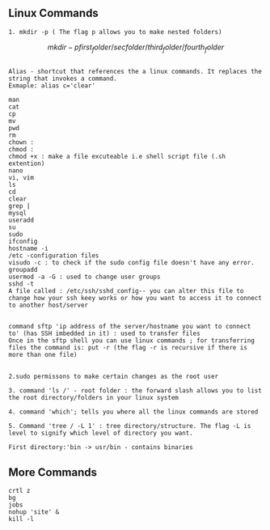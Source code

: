 ## Linux Commands
    1. mkdir -p ( The flag p allows you to make nested folders)  
$$ mkdir -p first_folder/sec folder/third_folder/fourth_folder$$    
##
    Alias - shortcut that references the a linux commands. It replaces the string that invokes a command. 
    Exmaple: alias c='clear'

    man
    cat
    cp
    mv
    pwd
    rm
    chown :
    chmod :   
    chmod +x : make a file excuteable i.e shell script file (.sh extention)
    nano
    vi, vim
    ls
    cd
    clear
    grep |
    mysql
    useradd
    su
    sudo
    ifconfig
    hostname -i
    /etc -configuration files 
    visudo -c : to check if the sudo config file doesn't have any error. 
    groupadd
    usermod -a -G : used to change user groups
    sshd -t
    A file called : /etc/ssh/sshd_config-- you can alter this file to change how your ssh keey works or how you want to access it to connect to another host/server


    command sftp 'ip address of the server/hostname you want to connect to' (has SSH imbedded in it) : used to transfer files
    Once in the sftp shell you can use linux commands ; for transferring files the command is: put -r (the flag -r is recursive if there is more than one file)
##

    2.sudo permissons to make certain changes as the root user

    3. command 'ls /' - root folder : the forward slash allows you to list the root directory/folders in your linux system

    4. command 'which'; tells you where all the linux commands are stored

    5. Command 'tree / -L 1' : tree directory/structure. The flag -L is level to signify which level of directory you want.

    First directory:'bin -> usr/bin - contains binaries

## More Commands
    crtl z
    bg
    jobs
    nohup 'site' &
    kill -l
